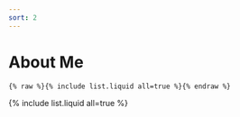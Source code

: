 ```yaml
---
sort: 2
---
```


# About Me

```
{% raw %}{% include list.liquid all=true %}{% endraw %}
```

{% include list.liquid all=true %}
